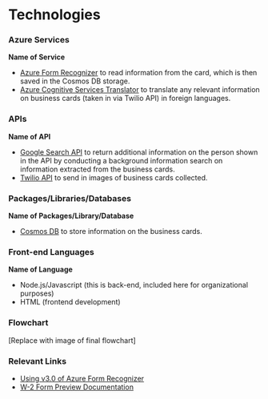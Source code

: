 # Technologies

### Azure Services

**Name of Service**
- [Azure Form Recognizer](https://docs.microsoft.com/en-us/azure/applied-ai-services/form-recognizer/concept-business-card) to read information from the card, which is then saved in the Cosmos DB storage.
- [Azure Cognitive Services Translator](https://docs.microsoft.com/en-us/azure/cognitive-services/translator/) to translate any relevant information on business cards (taken in via Twilio API) in foreign languages.

### APIs

**Name of API**
- [Google Search API](https://rapidapi.com/apigeek/api/google-search3/) to return additional information on the person shown in the API by conducting a background information search on information extracted from the business cards.
- [Twilio API](https://www.twilio.com/docs/usage/api) to send in images of business cards collected.

### Packages/Libraries/Databases

**Name of Packages/Library/Database**
- [Cosmos DB](https://docs.microsoft.com/en-us/azure/cosmos-db/introduction) to store information on the business cards.

### Front-end Languages

**Name of Language**
- Node.js/Javascript (this is back-end, included here for organizational purposes)
- HTML (frontend development)

### Flowchart

[Replace with image of final flowchart]


### Relevant Links
- [Using v3.0 of Azure Form Recognizer](https://docs.microsoft.com/en-us/azure/applied-ai-services/form-recognizer/v3-migration-guide)
- [W-2 Form Preview Documentation](https://docs.microsoft.com/en-us/azure/applied-ai-services/form-recognizer/concept-w2)